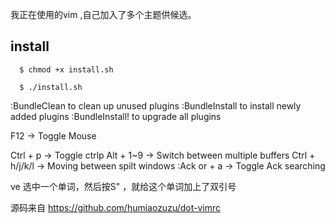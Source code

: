 我正在使用的vim ,自己加入了多个主题供候选。

## install
```
  $ chmod +x install.sh

  $ ./install.sh
```

:BundleClean to clean up unused plugins
:BundleInstall to install newly added plugins
:BundleInstall! to upgrade all plugins


F12 -> Toggle Mouse


Ctrl + p -> Toggle ctrlp
Alt + 1~9 -> Switch between multiple buffers
Ctrl + h/j/k/l -> Moving between spilt windows
:Ack or <leader> + a -> Toggle Ack searching

ve 选中一个单词，然后按S" ，就给这个单词加上了双引号

源码来自 https://github.com/humiaozuzu/dot-vimrc
